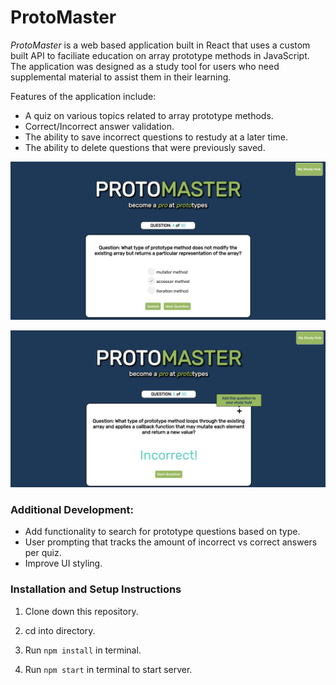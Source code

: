 # **ProtoMaster**



*ProtoMaster* is a web based application built in React that uses a custom built API to faciliate education on array prototype methods in JavaScript. The application was designed as a study tool for users who need supplemental material to assist them in their learning.

Features of the application include: 
* A quiz on various topics related to array prototype methods.
* Correct/Incorrect answer validation.
* The ability to save incorrect questions to restudy at a later time.
* The ability to delete questions that were previously saved.

![ProtoMaster screenshot 1](images/protomaster.png)


![ProtoMaster screenshot 2](images/protomaster2.png)


### Additional Development:
* Add functionality to search for prototype questions based on type.
* User prompting that tracks the amount of incorrect vs correct answers per quiz.
* Improve UI styling.


### Installation and Setup Instructions

1. Clone down this repository.

2. cd into directory.

3. Run `npm install` in terminal.

4. Run `npm start` in terminal to start server.



